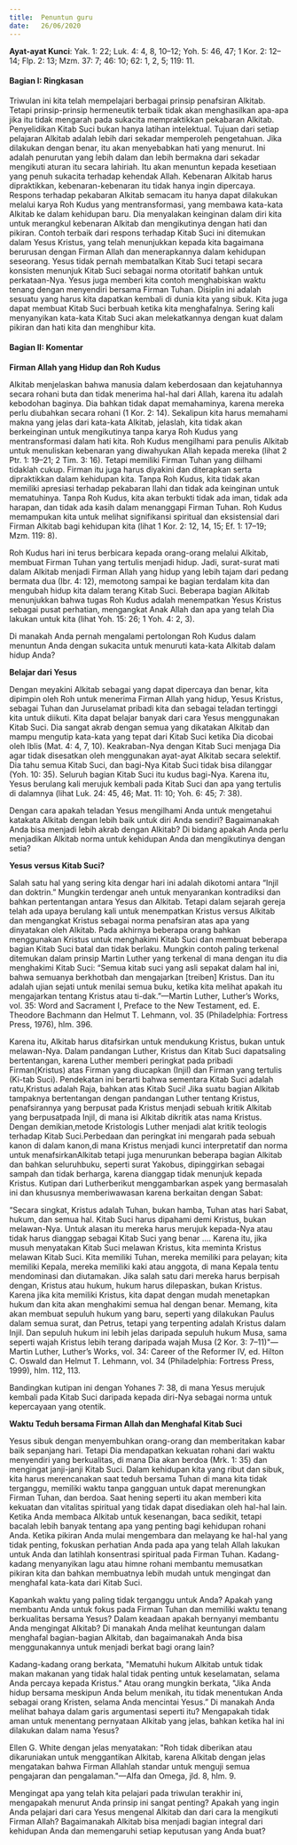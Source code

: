 ```yaml
---
title:  Penuntun guru
date:   26/06/2020
---
```


**Ayat-ayat Kunci**: Yak. 1: 22; Luk. 4: 4, 8, 10–12; Yoh. 5: 46, 47; 1 Kor. 2: 12–14; Flp. 2: 13; Mzm. 37: 7; 46: 10; 62: 1, 2, 5; 119: 11. 

#### Bagian I: Ringkasan 

Triwulan ini kita telah mempelajari berbagai prinsip penafsiran Alkitab. Tetapi prinsip-prinsip hermeneutik terbaik tidak akan menghasilkan apa-apa jika itu tidak mengarah pada sukacita mempraktikkan pekabaran Alkitab. Penyelidikan Kitab Suci bukan hanya latihan intelektual. Tujuan dari setiap pelajaran Alkitab adalah lebih dari sekadar memperoleh pengetahuan. Jika dilakukan dengan benar, itu akan menyebabkan hati yang menurut. Ini adalah penurutan yang lebih dalam dan lebih bermakna dari sekadar mengikuti aturan itu secara lahiriah. Itu akan menuntun kepada kesetiaan yang penuh sukacita terhadap kehendak Allah. Kebenaran Alkitab harus dipraktikkan, kebenaran-kebenaran itu tidak hanya ingin dipercaya. Respons terhadap pekabaran Alkitab semacam itu hanya dapat dilakukan melalui karya Roh Kudus yang mentransformasi, yang membawa kata-kata Alkitab ke dalam kehidupan baru. Dia menyalakan keinginan dalam diri kita untuk merangkul kebenaran Alkitab dan mengikutinya dengan hati dan pikiran. Contoh terbaik dari respons terhadap Kitab Suci ini ditemukan dalam Yesus Kristus, yang telah menunjukkan kepada kita bagaimana berurusan dengan Firman Allah dan menerapkannya dalam kehidupan seseorang. Yesus tidak pernah membatalkan Kitab Suci tetapi secara konsisten menunjuk Kitab Suci sebagai norma otoritatif bahkan untuk perkataan-Nya. Yesus juga memberi kita contoh menghabiskan waktu tenang dengan menyendiri bersama Firman Tuhan. Disiplin ini adalah sesuatu yang harus kita dapatkan kembali di dunia kita yang sibuk. Kita juga dapat membuat Kitab Suci berbuah ketika kita menghafalnya. Sering kali menyanyikan kata-kata Kitab Suci akan melekatkannya dengan kuat dalam pikiran dan hati kita dan menghibur kita. 

#### Bagian II: Komentar 

**Firman Allah yang Hidup dan Roh Kudus** 

Alkitab menjelaskan bahwa manusia dalam keberdosaan dan kejatuhannya secara rohani buta dan tidak menerima hal-hal dari Allah, karena itu adalah kebodohan baginya. Dia bahkan tidak dapat memahaminya, karena mereka perlu diubahkan secara rohani (1 Kor. 2: 14). Sekalipun kita harus memahami makna yang jelas dari kata-kata Alkitab, jelaslah, kita tidak akan berkeinginan untuk mengikutinya tanpa karya Roh Kudus yang mentransformasi dalam hati kita. Roh Kudus mengilhami para penulis Alkitab untuk menuliskan kebenaran yang diwahyukan Allah kepada mereka (lihat 2 Ptr. 1: 19–21; 2 Tim. 3: 16). Tetapi memiliki Firman Tuhan yang diilhami tidaklah cukup. Firman itu juga harus diyakini dan diterapkan serta dipraktikkan dalam kehidupan kita. Tanpa Roh Kudus, kita tidak akan memiliki apresiasi terhadap pekabaran Ilahi dan tidak ada keinginan untuk mematuhinya. Tanpa Roh Kudus, kita akan terbukti tidak ada iman, tidak ada harapan, dan tidak ada kasih dalam menanggapi Firman Tuhan. Roh Kudus memampukan kita untuk melihat signifikansi spiritual dan eksistensial dari Firman Alkitab bagi kehidupan kita (lihat 1 Kor. 2: 12, 14, 15; Ef. 1: 17–19; Mzm. 119: 8). 

Roh Kudus hari ini terus berbicara kepada orang-orang melalui Alkitab, membuat Firman Tuhan yang tertulis menjadi hidup. Jadi, surat-surat mati dalam Alkitab menjadi Firman Allah yang hidup yang lebih tajam dari pedang bermata dua (Ibr. 4: 12), memotong sampai ke bagian terdalam kita dan mengubah hidup kita dalam terang Kitab Suci. Beberapa bagian Alkitab menunjukkan bahwa tugas Roh Kudus adalah menempatkan Yesus Kristus sebagai pusat perhatian, mengangkat Anak Allah dan apa yang telah Dia lakukan untuk kita (lihat Yoh. 15: 26; 1 Yoh. 4: 2, 3). 

Di manakah Anda pernah mengalami pertolongan Roh Kudus dalam menuntun Anda dengan sukacita untuk menuruti kata-kata Alkitab dalam hidup Anda? 

**Belajar dari Yesus** 

Dengan meyakini Alkitab sebagai yang dapat dipercaya dan benar, kita dipimpin oleh Roh untuk menerima Firman Allah yang hidup, Yesus Kristus, sebagai Tuhan dan Juruselamat pribadi kita dan sebagai teladan tertinggi kita untuk diikuti. Kita dapat belajar banyak dari cara Yesus menggunakan Kitab Suci. Dia sangat akrab dengan semua yang dikatakan Alkitab dan mampu mengutip kata-kata yang tepat dari Kitab Suci ketika Dia dicobai oleh Iblis (Mat. 4: 4, 7, 10). Keakraban-Nya dengan Kitab Suci menjaga Dia agar tidak disesatkan oleh menggunakan ayat-ayat Alkitab secara selektif. Dia tahu semua Kitab Suci, dan bagi-Nya Kitab Suci tidak bisa dilanggar (Yoh. 10: 35). Seluruh bagian Kitab Suci itu kudus bagi-Nya. Karena itu, Yesus berulang kali merujuk kembali pada Kitab Suci dan apa yang tertulis di dalamnya (lihat Luk. 24: 45, 46; Mat. 11: 10; Yoh. 6: 45; 7: 38). 

Dengan cara apakah teladan Yesus mengilhami Anda untuk mengetahui katakata Alkitab dengan lebih baik untuk diri Anda sendiri? Bagaimanakah Anda bisa menjadi lebih akrab dengan Alkitab? Di bidang apakah Anda perlu menjadikan Alkitab norma untuk kehidupan Anda dan mengikutinya dengan setia? 

**Yesus versus Kitab Suci?** 

Salah satu hal yang sering kita dengar hari ini adalah dikotomi antara “Injil dan doktrin.” Mungkin terdengar aneh untuk menyarankan kontradiksi dan bahkan pertentangan antara Yesus dan Alkitab. Tetapi dalam sejarah gereja telah ada upaya berulang kali untuk menempatkan Kristus versus Alkitab dan mengangkat Kristus sebagai norma penafsiran atas apa yang dinyatakan oleh Alkitab. Pada akhirnya beberapa orang bahkan menggunakan Kristus untuk menghakimi Kitab Suci dan membuat beberapa bagian Kitab Suci batal dan tidak berlaku. Mungkin contoh paling terkenal ditemukan dalam prinsip Martin Luther yang terkenal di mana dengan itu dia menghakimi Kitab Suci: “Semua kitab suci yang asli sepakat dalam hal ini, bahwa semuanya berkhotbah dan mengajarkan [treiben] Kristus. Dan itu adalah ujian sejati untuk menilai semua buku, ketika kita melihat apakah itu mengajarkan tentang Kristus atau ti-dak.”—Martin Luther, Luther’s Works, vol. 35: Word and Sacrament I, Preface to the New Testament, ed. E. Theodore Bachmann dan Helmut T. Lehmann, vol. 35 (Philadelphia: Fortress Press, 1976), hlm. 396.

Karena itu, Alkitab harus ditafsirkan untuk mendukung Kristus, bukan untuk melawan-Nya. Dalam pandangan Luther, Kristus dan Kitab Suci dapatsaling bertentangan, karena Luther memberi peringkat pada pribadi Firman(Kristus) atas Firman yang diucapkan (Injil) dan Firman yang tertulis (Ki-tab Suci). Pendekatan ini berarti bahwa sementara Kitab Suci adalah ratu,Kristus adalah Raja, bahkan atas Kitab Suci! Jika suatu bagian Alkitab tampaknya bertentangan dengan pandangan Luther tentang Kristus, penafsirannya yang berpusat pada Kristus menjadi sebuah kritik Alkitab yang berpusatpada Injil, di mana isi Alkitab dikritik atas nama Kristus. Dengan demikian,metode Kristologis Luther menjadi alat kritik teologis terhadap Kitab Suci.Perbedaan dan peringkat ini mengarah pada sebuah kanon di dalam kanon,di mana Kristus menjadi kunci interpretatif dan norma untuk menafsirkanAlkitab tetapi juga menurunkan beberapa bagian Alkitab dan bahkan seluruhbuku, seperti surat Yakobus, dipinggirkan sebagai sampah dan tidak berharga, karena dianggap tidak menunjuk kepada Kristus. Kutipan dari Lutherberikut menggambarkan aspek yang bermasalah ini dan khususnya memberiwawasan karena berkaitan dengan Sabat:

“Secara singkat, Kristus adalah Tuhan, bukan hamba, Tuhan atas hari Sabat, hukum, dan semua hal. Kitab Suci harus dipahami demi Kristus, bukan melawan-Nya. Untuk alasan itu mereka harus merujuk kepada-Nya atau tidak harus dianggap sebagai Kitab Suci yang benar .... Karena itu, jika musuh menyatakan Kitab Suci melawan Kristus, kita meminta Kristus melawan Kitab Suci. Kita memiliki Tuhan, mereka memiliki para pelayan; kita memiliki Kepala, mereka memiliki kaki atau anggota, di mana Kepala tentu mendominasi dan diutamakan. Jika salah satu dari mereka harus berpisah dengan, Kristus atau hukum, hukum harus dilepaskan, bukan Kristus. Karena jika kita memiliki Kristus, kita dapat dengan mudah menetapkan hukum dan kita akan menghakimi semua hal dengan benar. Memang, kita akan membuat sepuluh hukum yang baru, seperti yang dilakukan Paulus dalam semua surat, dan Petrus, tetapi yang terpenting adalah Kristus dalam Injil. Dan sepuluh hukum ini lebih jelas daripada sepuluh hukum Musa, sama seperti wajah Kristus lebih terang daripada wajah Musa (2 Kor. 3: 7–11)"—Martin Luther, Luther’s Works, vol. 34: Career of the Reformer IV, ed. Hilton C. Oswald dan Helmut T. Lehmann, vol. 34 (Philadelphia: Fortress Press, 1999), hlm. 112, 113.

Bandingkan kutipan ini dengan Yohanes 7: 38, di mana Yesus merujuk kembali pada Kitab Suci daripada kepada diri-Nya sebagai norma untuk kepercayaan yang otentik. 

**Waktu Teduh bersama Firman Allah dan Menghafal Kitab Suci** 

Yesus sibuk dengan menyembuhkan orang-orang dan memberitakan kabar baik sepanjang hari. Tetapi Dia mendapatkan kekuatan rohani dari waktu menyendiri yang berkualitas, di mana Dia akan berdoa (Mrk. 1: 35) dan mengingat janji-janji Kitab Suci. Dalam kehidupan kita yang ribut dan sibuk, kita harus merencanakan saat teduh bersama Tuhan di mana kita tidak terganggu, memiliki waktu tanpa gangguan untuk dapat merenungkan Firman Tuhan, dan berdoa. Saat hening seperti itu akan memberi kita kekuatan dan vitalitas spiritual yang tidak dapat disediakan oleh hal-hal lain. Ketika Anda membaca Alkitab untuk kesenangan, baca sedikit, tetapi bacalah lebih banyak tentang apa yang penting bagi kehidupan rohani Anda. Ketika pikiran Anda mulai mengembara dan melayang ke hal-hal yang tidak penting, fokuskan perhatian Anda pada apa yang telah Allah lakukan untuk Anda dan latihlah konsentrasi spiritual pada Firman Tuhan. Kadang-kadang menyanyikan lagu atau himne rohani membantu memusatkan pikiran kita dan bahkan membuatnya lebih mudah untuk mengingat dan menghafal kata-kata dari Kitab Suci. 

Kapankah waktu yang paling tidak terganggu untuk Anda? Apakah yang membantu Anda untuk fokus pada Firman Tuhan dan memiliki waktu tenang berkualitas bersama Yesus? Dalam keadaan apakah bernyanyi membantu Anda mengingat Alkitab? Di manakah Anda melihat keuntungan dalam menghafal bagian-bagian Alkitab, dan bagaimanakah Anda bisa menggunakannya untuk menjadi berkat bagi orang lain? 

Kadang-kadang orang berkata, "Mematuhi hukum Alkitab untuk tidak makan makanan yang tidak halal tidak penting untuk keselamatan, selama Anda percaya kepada Kristus." Atau orang mungkin berkata, "Jika Anda hidup bersama meskipun Anda belum menikah, itu tidak menentukan Anda sebagai orang Kristen, selama Anda mencintai Yesus.” Di manakah Anda melihat bahaya dalam garis argumentasi seperti itu? Mengapakah tidak aman untuk menentang pernyataan Alkitab yang jelas, bahkan ketika hal ini dilakukan dalam nama Yesus? 

Ellen G. White dengan jelas menyatakan: "Roh tidak diberikan atau dikaruniakan untuk menggantikan Alkitab, karena Alkitab dengan jelas mengatakan bahwa Firman Allahlah standar untuk menguji semua pengajaran dan pengalaman."—Alfa dan Omega, jld. 8, hlm. 9. 

Mengingat apa yang telah kita pelajari pada triwulan terakhir ini, mengapakah menurut Anda prinsip ini sangat penting? Apakah yang ingin Anda pelajari dari cara Yesus mengenal Alkitab dan dari cara Ia mengikuti Firman Allah? Bagaimanakah Alkitab bisa menjadi bagian integral dari kehidupan Anda dan memengaruhi setiap keputusan yang Anda buat?